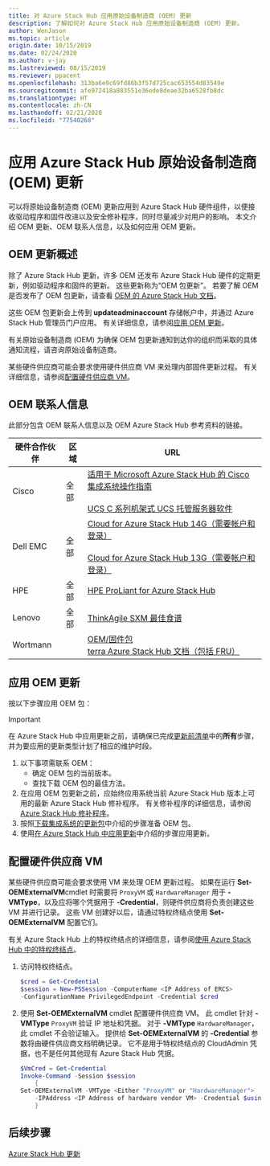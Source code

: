 ```yaml
---
title: 对 Azure Stack Hub 应用原始设备制造商 (OEM) 更新
description: 了解如何对 Azure Stack Hub 应用原始设备制造商 (OEM) 更新。
author: WenJason
ms.topic: article
origin.date: 10/15/2019
ms.date: 02/24/2020
ms.author: v-jay
ms.lastreviewed: 08/15/2019
ms.reviewer: ppacent
ms.openlocfilehash: 313ba6e9c69fd86b3f57d725cac653554d83549e
ms.sourcegitcommit: afe972418a883551e36ede8deae32ba6528fb8dc
ms.translationtype: HT
ms.contentlocale: zh-CN
ms.lasthandoff: 02/21/2020
ms.locfileid: "77540268"
---
```

# <a name="apply-azure-stack-hub-original-equipment-manufacturer-oem-updates"></a>应用 Azure Stack Hub 原始设备制造商 (OEM) 更新

可以将原始设备制造商 (OEM) 更新应用到 Azure Stack Hub 硬件组件，以便接收驱动程序和固件改进以及安全修补程序，同时尽量减少对用户的影响。 本文介绍 OEM 更新、OEM 联系人信息，以及如何应用 OEM 更新。

## <a name="overview-of-oem-updates"></a>OEM 更新概述

除了 Azure Stack Hub 更新，许多 OEM 还发布 Azure Stack Hub 硬件的定期更新，例如驱动程序和固件的更新。 这些更新称为“OEM 包更新”。  若要了解 OEM 是否发布了 OEM 包更新，请查看 [OEM 的 Azure Stack Hub 文档](#oem-contact-information)。

这些 OEM 包更新会上传到 **updateadminaccount** 存储帐户中，并通过 Azure Stack Hub 管理员门户应用。 有关详细信息，请参阅[应用 OEM 更新](#apply-oem-updates)。

有关原始设备制造商 (OEM) 为确保 OEM 包更新通知到达你的组织而采取的具体通知流程，请咨询原始设备制造商。

某些硬件供应商可能会要求使用硬件供应商 VM 来处理内部固件更新过程。  有关详细信息，请参阅[配置硬件供应商 VM](#configure-hardware-vendor-vm)。

## <a name="oem-contact-information"></a>OEM 联系人信息 

此部分包含 OEM 联系人信息以及 OEM Azure Stack Hub 参考资料的链接。

| 硬件合作伙伴 | 区域 | URL |
|------------------|--------|-------------------------------------------------------------------------------------------------------------------------------------------------------------------------------------------------------------------------------------------------------------------------------------------------------------------------------------------|
| Cisco | 全部 | [适用于 Microsoft Azure Stack Hub 的 Cisco 集成系统操作指南](https://aka.ms/aa708e2)<br><br>[UCS C 系列机架式 UCS 托管服务器软件](https://aka.ms/aa700rq) |
| Dell EMC | 全部 | [Cloud for Azure Stack Hub 14G（需要帐户和登录）](https://support.emc.com/downloads/44615_Cloud-for-Microsoft-Azure-Stack-14G)<br><br>[Cloud for Azure Stack Hub 13G（需要帐户和登录）](https://support.emc.com/downloads/42238_Cloud-for-Microsoft-Azure-Stack-13G) |
| HPE | 全部 | [HPE ProLiant for Azure Stack Hub](http://www.hpe.com/info/MASupdates) |
| Lenovo | 全部 | [ThinkAgile SXM 最佳食谱](https://datacentersupport.lenovo.com/us/en/solutions/ht505122)
| Wortmann |  | [OEM/固件包](https://aka.ms/AA6z600)<br>[terra Azure Stack Hub 文档（包括 FRU）](https://aka.ms/aa6zktc)

## <a name="apply-oem-updates"></a>应用 OEM 更新

按以下步骤应用 OEM 包：

> [!IMPORTANT]
> 在 Azure Stack Hub 中应用更新之前，请确保已完成[更新前清单](release-notes-checklist.md)中的**所有**步骤，并为要应用的更新类型计划了相应的维护时段。

1. 以下事项需联系 OEM：
      - 确定 OEM 包的当前版本。  
      - 查找下载 OEM 包的最佳方法。  
2. 在应用 OEM 包更新之前，应始终应用系统当前 Azure Stack Hub 版本上可用的最新 Azure Stack Hub 修补程序。 有关修补程序的详细信息，请参阅 [Azure Stack Hub 修补程序](azure-stack-servicing-policy.md)。
3. 按照[下载集成系统的更新包](azure-stack-servicing-policy.md)中介绍的步骤准备 OEM 包。
4. 使用[在 Azure Stack Hub 中应用更新](azure-stack-apply-updates.md)中介绍的步骤应用更新。

## <a name="configure-hardware-vendor-vm"></a>配置硬件供应商 VM

某些硬件供应商可能会要求使用 VM 来处理 OEM 更新过程。 如果在运行 **Set-OEMExternalVM**cmdlet 时需要将 `ProxyVM` 或 `HardwareManager` 用于 **-VMType**，以及应将哪个凭据用于 **-Credential**，则硬件供应商将负责创建这些 VM 并进行记录。 这些 VM 创建好以后，请通过特权终结点使用 **Set-OEMExternalVM** 配置它们。

有关 Azure Stack Hub 上的特权终结点的详细信息，请参阅[使用 Azure Stack Hub 中的特权终结点](azure-stack-privileged-endpoint.md)。

1.  访问特权终结点。

    ```powershell  
    $cred = Get-Credential
    $session = New-PSSession -ComputerName <IP Address of ERCS>
    -ConfigurationName PrivilegedEndpoint -Credential $cred
    ```

2. 使用 **Set-OEMExternalVM** cmdlet 配置硬件供应商 VM。 此 cmdlet 针对 **-VMType** `ProxyVM` 验证 IP 地址和凭据。 对于 **-VMType** `HardwareManager`，此 cmdlet 不会验证输入。 提供给 **Set-OEMExternalVM** 的 **-Credential** 参数将由硬件供应商文档明确记录。  它不是用于特权终结点的 CloudAdmin 凭据，也不是任何其他现有 Azure Stack Hub 凭据。

    ```powershell  
    $VmCred = Get-Credential
    Invoke-Command -Session $session
        { 
    Set-OEMExternalVM -VMType <Either "ProxyVM" or "HardwareManager">
        -IPAddress <IP Address of hardware vendor VM> -Credential $using:VmCred
        }
    ```

## <a name="next-steps"></a>后续步骤

[Azure Stack Hub 更新](azure-stack-updates.md)